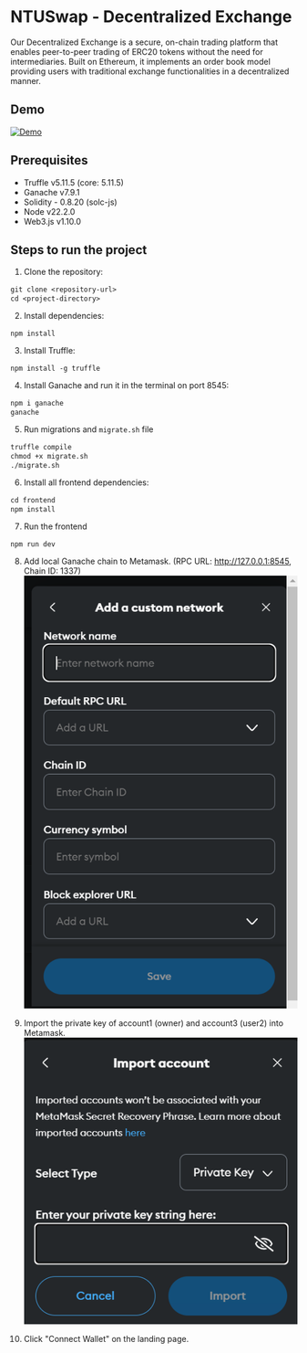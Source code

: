 # NTUSwap - Decentralized Exchange

Our Decentralized Exchange is a secure, on-chain trading platform that enables peer-to-peer trading of ERC20 tokens without the need for intermediaries. Built on Ethereum, it implements an order book model providing users with traditional exchange functionalities in a decentralized manner.

## Demo

[![Demo](https://img.youtube.com/vi/fI01RsQn7iA/0.jpg)](https://www.youtube.com/watch?v=fI01RsQn7iA)

## Prerequisites

<ul>
  <li>Truffle v5.11.5 (core: 5.11.5)</li>
  <li>Ganache v7.9.1</li>
  <li>Solidity - 0.8.20 (solc-js)</li>
  <li>Node v22.2.0</li>
  <li>Web3.js v1.10.0</li>
</ul>

## Steps to run the project

1. Clone the repository:

```
git clone <repository-url>
cd <project-directory>
```

2. Install dependencies:

```
npm install
```

3. Install Truffle:

```
npm install -g truffle
```

4. Install Ganache and run it in the terminal on port 8545:

```
npm i ganache
ganache
```

5. Run migrations and `migrate.sh` file

```
truffle compile
chmod +x migrate.sh
./migrate.sh
```

6. Install all frontend dependencies:

```
cd frontend
npm install
```

7. Run the frontend

```
npm run dev
```

8. Add local Ganache chain to Metamask. (RPC URL: http://127.0.0.1:8545, Chain ID: 1337)
   ![alt text](assets/image.png)

9. Import the private key of account1 (owner) and account3 (user2) into Metamask.
   ![alt text](assets/image-1.png)
10. Click "Connect Wallet" on the landing page.
